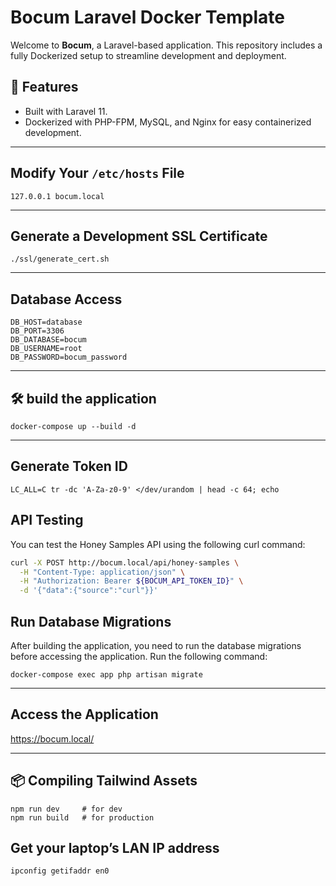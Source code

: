 # Bocum Laravel Docker Template

Welcome to **Bocum**, a Laravel-based application. This repository includes a fully Dockerized setup to streamline development and deployment.

## 🚀 Features

- Built with Laravel 11.
- Dockerized with PHP-FPM, MySQL, and Nginx for easy containerized development.

---

## Modify Your `/etc/hosts` File

```
127.0.0.1 bocum.local
```

---

## Generate a Development SSL Certificate

```
./ssl/generate_cert.sh
```

---

## Database Access

```
DB_HOST=database
DB_PORT=3306
DB_DATABASE=bocum
DB_USERNAME=root
DB_PASSWORD=bocum_password
```

---

## 🛠️ build the application

```
docker-compose up --build -d
```

---

## Generate Token ID

```
LC_ALL=C tr -dc 'A-Za-z0-9' </dev/urandom | head -c 64; echo
```

## API Testing

You can test the Honey Samples API using the following curl command:

```bash
curl -X POST http://bocum.local/api/honey-samples \
  -H "Content-Type: application/json" \
  -H "Authorization: Bearer ${BOCUM_API_TOKEN_ID}" \
  -d '{"data":{"source":"curl"}}'
```

## Run Database Migrations

After building the application, you need to run the database migrations before accessing the application. Run the following command:

```
docker-compose exec app php artisan migrate
```

---

## Access the Application

https://bocum.local/

---

## 📦 Compiling Tailwind Assets

```
npm run dev     # for dev
npm run build   # for production
```

## Get your laptop’s LAN IP address

```
ipconfig getifaddr en0
```